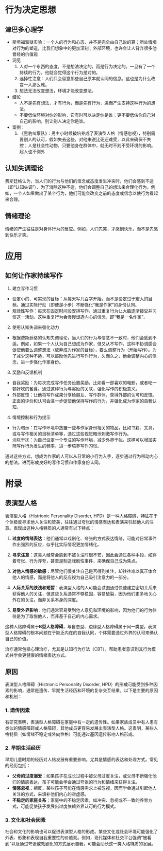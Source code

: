 # 行为决定思想

## 津巴多心理学
* 斯坦福监狱实验：一个人的行为和心态，并不是完全由自己说的算；所处情境对行为的塑造，比我们想象中的更加深刻；外部环境，也许会让人背弃很多他曾经的价值观
* 洞见
    1. 人对一个东西的态度，不是想法决定的，而是行为决定的。一旦有了一个持续的行为，他就会觉得这个行为是对的。
    2. 选择性注意：人们只会留意那些自己原本就认同的信息。这也是为什么改变一人那么难。
    3. 想法无法改变想法，环境才能改变想法。
* 结论
    * 人不是先有想法，才有行为，而是先有行为，进而产生支持这种行为的想法。
    * 不要低估环境对你的影响，它有时可以决定你是谁；更不要低估你自己对自己的影响，别让别人决定你是谁。
* 案例：
    1. 《黑豹纠察队》：男主小时候被培养成了表演型人格（情感忽视），特别需要别人的认可，假如失去这些，对他来说比死还难受，以此来确保不失控；人是社会性动物，只要他身在群体中，就无时不刻不受环境的影响。超人也不例外

## 认知失调理论

费斯廷格认为，当人们的行为与他们的信念或态度发生冲突时，他们会感到不适（即“认知失调”），为了消除这种不适，他们会调整自己的想法来合理化行为。例如，一个人如果做出了某个行为，他们可能会改变之前的态度或信念以使行为看起来合理。

## 情绪理论

情绪的产生往往是对身体行为的反应。例如，人们先笑，才感到快乐，而不是先感到快乐才笑。

# 应用

## 如何让作家持续写作

1. 建立写作习惯

* 设定小的、可实现的目标：从每天写几百字开始，而不是设定过于宏大的目标。通过实际行动（即使是小步）不断强化“我是作家”的身份认同。
* 规律性写作：每天在固定时间段安排写作，通过重复行为让大脑逐渐接受并习惯这一活动。这种重复行为会慢慢塑造内心的信念，即“我是一名作家”。

2. 使用认知失调来强化动力

* 根据费斯廷格的认知失调理论，当人们的行为与信念不一致时，他们会感到不适。例如，如果一个人认为自己想成为作家，但又从不写作，这种不协调感会促使他要么调整想法（放弃成为作家的目标），要么调整行为（开始写作）。为了减少这种不适，可以鼓励他先进行写作行为，久而久之，他会调整内心的信念，进一步强化作家身份。

3. 奖励和反馈机制

* 自我奖励：为每次完成写作任务设置奖励，比如看一部喜欢的电影，或者吃一顿好吃的餐食。通过这种行为与奖励的关联，强化写作的积极意义。
* 外部反馈：让他将写作成果分享给朋友、写作群体，获得外部的认可和反馈。正面的评价和认可会进一步促使他保持写作的行为，并强化成为作家的自我认知。

4. 情境控制和行为提示

* 行为暗示：在写作环境中放置一些与作家身份相关的物品，比如书籍、文具，或与写作相关的目标清单等，通过这些视觉暗示刺激写作行为。
* 消除干扰：为自己设定一个专注的写作环境，减少外界干扰。这样可以增加实际写作行为发生的频率，进一步培养写作习惯。

通过这些方式，想成为作家的人可以从日常的小行为入手，逐步通过行为带动内心的想法，进而形成良好的写作习惯和作家身份认同。


# 附录

## 表演型人格
表演型人格（Histrionic Personality Disorder, HPD）是一种人格障碍，特征在于个体极度寻求他人关注和赞美，往往通过夸张的情感表达和表演来引起他人的注意。表现出这种人格特质的人通常有以下特点：

1. **过度的情绪表达**：他们通常以戏剧化、夸张的方式表达情绪，可能对日常事件作出强烈的反应，似乎比实际情况更加情绪化。
   
2. **寻求注意**：这类人经常会感到不被关注时很不安，因此会通过各种手段，如穿着夸张、行为浮夸，甚至是制造戏剧性事件，来确保自己成为焦点。

3. **对他人情感的敏感**：尽管他们很关注自己是否得到关注，却往往难以真正体会他人的情感，而是将他人的反应视为自己吸引注意力的一部分。

4. **人际关系的肤浅和短暂**：表演型人格的人可能会试图通过快速建立密切关系来获得他人的关注，但这些关系通常不够稳固，容易破裂，因为他们更多地关心外在的关注，而非关系本身的深度。

5. **易受外界影响**：他们通常容易受到他人意见和环境的影响，因为他们的行为往往是为了取悦他人，而非基于自己的内心需求。

这种人格障碍属于**B型人格障碍**，与自恋型、边缘型人格障碍属于同一类型。表演型人格障碍的根本问题在于缺乏内在的自我认同，个体需要通过外界的认可来确认自己的价值。

治疗通常包括心理治疗，尤其是认知行为疗法（CBT），帮助患者意识到其行为模式并学会更健康的情绪表达方式。

## 原因

表演型人格障碍（Histrionic Personality Disorder, HPD）的形成可能受到多种因素的影响，通常是遗传、早期生活经历和环境的复杂交互结果。以下是主要的原因和机制：

### 1. **遗传因素**
有研究表明，表演型人格障碍在家庭中有一定的遗传性。如果家族成员中有人患有类似的情感障碍或人格障碍，其他成员更容易发展出表演型人格。这表明，某些人格特质（如情绪不稳定或外向性格）可能通过基因遗传影响人格形成。

### 2. **早期生活经历**
早期儿童时期的经历对人格发展有重要影响，尤其是情感的表达和处理方式。常见的经历包括：
   - **父母的过度溺爱**：如果孩子在成长过程中被父母过度关注，或父母不断强化他们的情感表达，孩子可能会学会通过夸张的行为和情绪来获得关注。
   - **情感忽视**：相反，某些孩子可能在情感需求上被忽视，因而学会通过引起他人关注的方式，来填补他们内心的空虚感。
   - **不稳定的家庭关系**：家庭中的不稳定因素，如冲突、忽视或不一致的养育方式，可能促使孩子发展出过度依赖外界认可的行为模式。

### 3. **文化和社会因素**
社会和文化的影响也可以促进表演型人格的形成。某些文化或社会环境可能强化了外表、形象和表现自我重要性的价值观。例如，现代媒体和社交平台强调“被看到”以及通过夸张或戏剧化的方式展示自我，可能会助长这一类人格特质的发展。